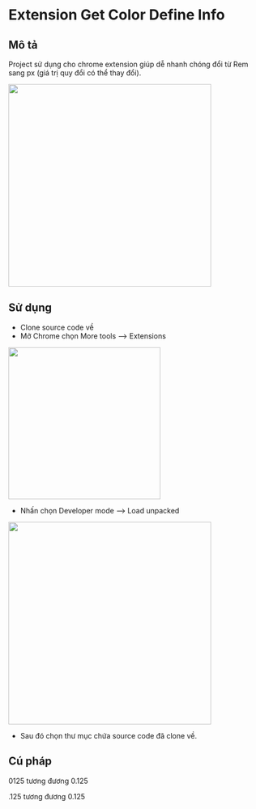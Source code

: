 # Extension Get Color Define Info

## Mô tả
Project sử dụng cho chrome extension giúp dễ nhanh chóng đổi từ Rem sang px (giá trị quy đổi có thể thay đổi).

<img src="https://user-images.githubusercontent.com/73534639/182783321-08a3ef63-2126-460b-b464-85f8a67bdba2.png" width="400px" />

## Sử dụng
- Clone source code về
- Mở Chrome chọn More tools --> Extensions

<img src="https://user-images.githubusercontent.com/73534639/180786089-6e9f7489-1c4a-4e7e-8d01-93f96a2624b7.png" width="300px" />

- Nhấn chọn Developer mode --> Load unpacked

<img src="https://user-images.githubusercontent.com/73534639/180787175-3f014e6b-acd7-479f-9a10-a713c2199811.png" width="400px" />

- Sau đó chọn thư mục chứa source code đã clone về.

## Cú pháp
0125 tương đương 0.125

.125 tương đương 0.125
